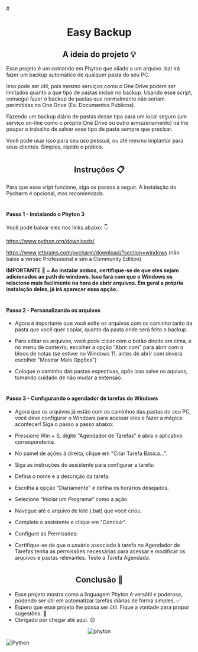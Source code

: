 #<h1 align="center"> Easy Backup</h1>

<h2 align="center"> A ideia do projeto 💡</h2>
Esse projeto é um comando em Phyton que aliado a um arquivo .bat irá fazer um backup automático de qualquer pasta do seu PC.

Isso pode ser útil, pois mesmo serviços como o One Drive podem ser limitados quanto a que tipo de pastas incluir no backup.
Usando esse script, consegui fazer o backup de pastas que normalmente não seriam perimitidas no One Drive (Ex. Documentos Públicos).

Fazendo um backup diário de pastas desse tipo para um local seguro (um serviço on-line como o próprio One Drive ou outro armazenamento)
irá lhe poupar o trabalho de salvar esse tipo de pasta sempre que precisar. 

Você pode usar isso para seu uso pessoal, ou até mesmo implantar para seus clientes.
Simples, rápido e prático.


# <h2 align="center"> Instruções 📋 </h2>

Para que esse sript funcione, siga os passos a seguir. A instalação do Pycharm é opcional, mas recomendada.

# <h4> Passo 1 - Instalando o Phyton 3 </h4>

Você pode baixar eles nos links abaixo: 👇

https://www.python.org/downloads/

https://www.jetbrains.com/pycharm/download/?section=windows  (não baixe a versão Professional e sim a Community Edition) 

<b>IMPORTANTE 🚨 = Ao instalar ambos, certifique-se de que eles sejam adicionados ao path do windows. Isso fará com que o Windows os relacione mais facilmente na hora de abrir
arquivos. Em geral a própria instalação deles, já irá aparecer essa opção.</b>

# <h4> Passo 2 - Personalizando os arquivos </h4>

 - Agora é importante que você edite os arquivos com os caminho tanto da pasta que você quer copiar, quanto da pasta onde será feito o backup.

 - Para editar os arquivos, você pode clicar com o botão direito em cima, e no menu de contexto, escolher a opção "Abrir com" para abrir com o bloco de notas (se estiver no Windows 11, antes de abrir com deverá escolher "Mostrar Mais Opções")

 - Coloque o caminho das pastas espectivas, após isso salve os aquivos, tomando  cuidado de não mudar a extensão.

# <h4> Passo 3 - Configurando o agendador de tarefas do Windows </h4>

 - Agora que os arquivos já estão com os caminhos das pastas do seu PC, você deve configurar o Windows para acessar eles e fazer a mágica acontecer! Siga o passo a passo abaixo:

- Pressione Win + S, digite "Agendador de Tarefas" e abra o aplicativo correspondente.

- No painel de ações à direita, clique em "Criar Tarefa Básica...".
- Siga as instruções do assistente para configurar a tarefa:
- Defina o nome e a descrição da tarefa.
- Escolha a opção "Diariamente" e defina os horários desejados.
- Selecione "Iniciar um Programa" como a ação.
- Navegue até o arquivo de lote (.bat) que você criou.
- Complete o assistente e clique em "Concluir".
- Configure as Permissões:

- Certifique-se de que o usuário associado à tarefa no Agendador de Tarefas tenha as permissões necessárias para acessar e modificar os arquivos e pastas relevantes.
Teste a Tarefa Agendada.

# <h2 align="center"> Conclusão 🤝 </h2>

 - Esse projeto mostra como a linguagem Phyton é versátil e poderosa, podendo ser útil em automatizar tarefas diárias de forma simples. ✅
 - Espero que esse projeto lhe possa ser útil. Fique a vontade para propor sugestões. 📝
 - Obrigado por chegar até aqui. 😊


<div align="center">
  
![phyton](https://th.bing.com/th/id/R.8c1719d731849436c9b734d7d65e9558?rik=bSbWm6hjVbDSPg&riu=http%3a%2f%2fpluspng.com%2fimg-png%2fpython-logo-png-big-image-png-2400.png&ehk=QVy%2f7oOiTJ16YDb0ys7dyNAHnvvwPX1WAaD7AvoVnTU%3d&risl=&pid=ImgRaw&r=0)
  
</div>






![Python](https://img.shields.io/badge/python-3670A0?style=for-the-badge&logo=python&logoColor=ffdd54)
